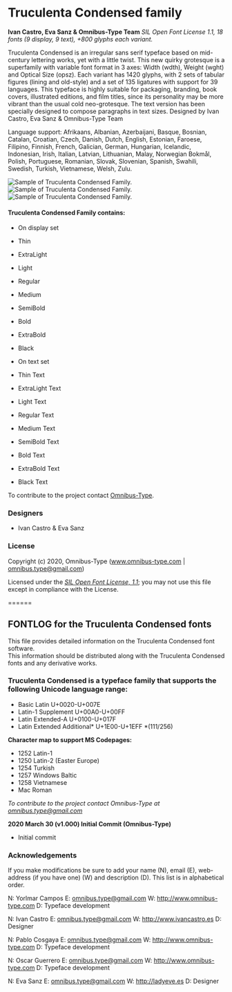 # Truculenta Condensed family

**Ivan Castro, Eva Sanz & Omnibus-Type Team**
*SIL Open Font License 1.1,*
*18 fonts (9 display, 9 text), +800 glyphs each variant.*

Truculenta Condensed is an irregular sans serif typeface based on mid-century lettering works, yet with a little twist. This new quirky grotesque is a superfamily with variable font format in 3 axes: Width (wdth), Weight (wght) and Optical Size (opsz). Each variant has 1420 glyphs, with 2 sets of tabular figures (lining and old-style) and a set of 135 ligatures with support for 39 languages. This typeface is highly suitable for packaging, branding, book covers, illustrated editions, and film titles, since its personality may be more vibrant than the usual cold neo-grotesque. The text version has been specially designed to compose paragraphs in text sizes. Designed by Ivan Castro, Eva Sanz & Omnibus-Type Team

Language support: Afrikaans, Albanian, Azerbaijani, Basque, Bosnian, Catalan, Croatian, Czech, Danish, Dutch, English, Estonian, Faroese, Filipino, Finnish, French, Galician, German, Hungarian, Icelandic, Indonesian, Irish, Italian, Latvian, Lithuanian, Malay, Norwegian Bokmål, Polish, Portuguese, Romanian, Slovak, Slovenian, Spanish, Swahili, Swedish, Turkish, Vietnamese, Welsh, Zulu.

![Sample of Truculenta Condensed Family.](Truculenta_Spec-1.png "Truculenta Condensed")
![Sample of Truculenta Condensed Family.](Truculenta_Spec-2.png "Truculenta Condensed")
![Sample of Truculenta Condensed Family.](Truculenta_Spec-3.png "Truculenta Condensed")


#### Truculenta Condensed Family contains:
* On display set
* Thin
* ExtraLight
* Light
* Regular
* Medium
* SemiBold
* Bold
* ExtraBold
* Black

* On text set
* Thin Text
* ExtraLight Text
* Light Text
* Regular Text
* Medium Text
* SemiBold Text
* Bold Text
* ExtraBold Text
* Black Text

To contribute to the project contact [Omnibus-Type](http://omnibus-type.com/).

### Designers

* Ivan Castro & Eva Sanz

### License

Copyright (c) 2020, Omnibus-Type (www.omnibus-type.com | omnibus.type@gmail.com)

Licensed under the [*SIL Open Font License, 1.1*](http://scripts.sil.org/OFL); you may not use this file except in compliance with the License.

======
## FONTLOG for the Truculenta Condensed fonts

This file provides detailed information on the Truculenta Condensed font software.  
This information should be distributed along with the Truculenta Condensed fonts and any derivative works.

### Truculenta Condensed is a typeface family that supports the following Unicode language range: 

* Basic Latin 					U+0020-U+007E
* Latin-1 Supplement 				U+00A0-U+00FF
* Latin Extended-A 				U+0100-U+017F
* Latin Extended Additional*			U+1E00-U+1EFF *(111/256)

**Character map to support MS Codepages:**
* 1252 Latin-1
* 1250 Latin-2 (Easter Europe)
* 1254 Turkish
* 1257 Windows Baltic
* 1258 Vietnamese
* Mac Roman

*To contribute to the project contact Omnibus-Type at omnibus.type@gmail.com*

**2020 March 30 (v1.000) Initial Commit (Omnibus-Type)**
- Initial commit

### Acknowledgements

If you make modifications be sure to add your name (N), email (E), web-address
(if you have one) (W) and description (D). This list is in alphabetical order.

N: Yorlmar Campos
E: omnibus.type@gmail.com
W: http://www.omnibus-type.com
D: Typeface development

N: Ivan Castro
E: omnibus.type@gmail.com
W: http://www.ivancastro.es 
D: Designer

N: Pablo Cosgaya
E: omnibus.type@gmail.com
W: http://www.omnibus-type.com
D: Typeface development

N: Oscar Guerrero
E: omnibus.type@gmail.com
W: http://www.omnibus-type.com
D: Typeface development

N: Eva Sanz
E: omnibus.type@gmail.com
W: http://ladyeve.es
D: Designer
